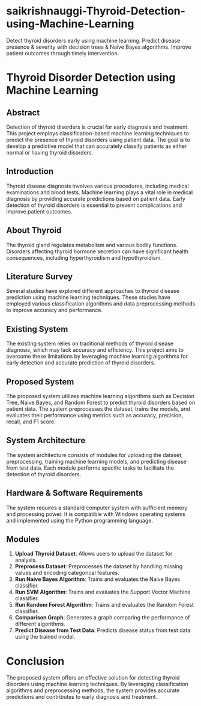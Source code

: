 # saikrishnauggi-Thyroid-Detection-using-Machine-Learning
 Detect thyroid disorders early using machine learning. Predict disease presence &amp; severity with decision trees &amp; Naïve Bayes algorithms. Improve patient outcomes through timely intervention.

# Thyroid Disorder Detection using Machine Learning

## Abstract
Detection of thyroid disorders is crucial for early diagnosis and treatment. This project employs classification-based machine learning techniques to predict the presence of thyroid disorders using patient data. The goal is to develop a predictive model that can accurately classify patients as either normal or having thyroid disorders.

## Introduction
Thyroid disease diagnosis involves various procedures, including medical examinations and blood tests. Machine learning plays a vital role in medical diagnosis by providing accurate predictions based on patient data. Early detection of thyroid disorders is essential to prevent complications and improve patient outcomes.

## About Thyroid
The thyroid gland regulates metabolism and various bodily functions. Disorders affecting thyroid hormone secretion can have significant health consequences, including hyperthyroidism and hypothyroidism.

## Literature Survey
Several studies have explored different approaches to thyroid disease prediction using machine learning techniques. These studies have employed various classification algorithms and data preprocessing methods to improve accuracy and performance.

## Existing System
The existing system relies on traditional methods of thyroid disease diagnosis, which may lack accuracy and efficiency. This project aims to overcome these limitations by leveraging machine learning algorithms for early detection and accurate prediction of thyroid disorders.

## Proposed System
The proposed system utilizes machine learning algorithms such as Decision Tree, Naive Bayes, and Random Forest to predict thyroid disorders based on patient data. The system preprocesses the dataset, trains the models, and evaluates their performance using metrics such as accuracy, precision, recall, and F1 score.

## System Architecture
The system architecture consists of modules for uploading the dataset, preprocessing, training machine learning models, and predicting disease from test data. Each module performs specific tasks to facilitate the detection of thyroid disorders.

## Hardware & Software Requirements
The system requires a standard computer system with sufficient memory and processing power. It is compatible with Windows operating systems and implemented using the Python programming language.

## Modules
1. **Upload Thyroid Dataset**: Allows users to upload the dataset for analysis.
2. **Preprocess Dataset**: Preprocesses the dataset by handling missing values and encoding categorical features.
3. **Run Naive Bayes Algorithm**: Trains and evaluates the Naive Bayes classifier.
4. **Run SVM Algorithm**: Trains and evaluates the Support Vector Machine classifier.
5. **Run Random Forest Algorithm**: Trains and evaluates the Random Forest classifier.
6. **Comparison Graph**: Generates a graph comparing the performance of different algorithms.
7. **Predict Disease from Test Data**: Predicts disease status from test data using the trained model.

# Conclusion
The proposed system offers an effective solution for detecting thyroid disorders using machine learning techniques. By leveraging classification algorithms and preprocessing methods, the system provides accurate predictions and contributes to early diagnosis and treatment.
